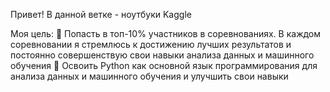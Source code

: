Привет!
В данной ветке - ноутбуки Kaggle

Моя цель:
🌟 Попасть в топ-10% участников в соревнованиях. В каждом соревновании я стремлюсь к достижению лучших результатов и постоянно совершенствую свои навыки анализа данных и машинного обучения
🌟 Освоить Python как основной язык программирования для анализа данных и машинного обучения и улучшить свои навыки


